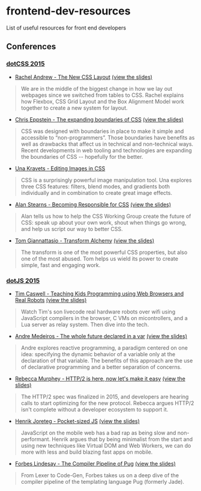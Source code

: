 # frontend-dev-resources
List of useful resources for front end developers

## Conferences
### [dotCSS 2015](https://www.youtube.com/playlist?list=PLMW8Xq7bXrG5kujoYQdw94ip3cnV4WR59)
- [Rachel Andrew - The New CSS Layout](https://www.youtube.com/watch?v=mVk7xMrcEMk)
  [(view the slides)](http://www.slideshare.net/rachelandrew/the-new-css-layout-dotcss)
> We are in the middle of the biggest change in how we lay out webpages since we switched from tables to CSS. Rachel explains how Flexbox, CSS Grid Layout and the Box Alignment Model work together to create a new system for layout.

- [Chris Eppstein - The expanding boundaries of CSS](https://www.youtube.com/watch?v=a3yhR14a83U)
  [(view the slides)](http://www.slideshare.net/chriseppstein/the-expanding-boundaries-of-css)
> CSS was designed with boundaries in place to make it simple and accessible to “non-programmers”. Those boundaries have benefits as well as drawbacks that affect us in technical and non-technical ways. Recent developments in web tooling and technologies are expanding the boundaries of CSS -- hopefully for the better.

- [Una Kravets - Editing Images in CSS](https://www.youtube.com/watch?v=4BquKccQReM)
> CSS is a surprisingly powerful image manipulation tool. Una explores three CSS features: filters, blend modes, and gradients both individually and in combination to create great image effects.

- [Alan Stearns - Becoming Responsible for CSS](https://www.youtube.com/watch?v=4ggNcqdwT-Y)
  [(view the slides)](http://slides.com/alanstearns/deck#/)
> Alan tells us how to help the CSS Working Group create the future of CSS: speak up about your own work, shout when things go wrong, and help us script our way to better CSS.

- [Tom Giannattasio - Transform Alchemy](https://www.youtube.com/watch?v=4KLX9a9p-Tk)
  [(view the slides)](http://attasi.com/transforms/)
> The transform is one of the most powerful CSS properties, but also one of the most abused. Tom helps us wield its power to create simple, fast and engaging work.

### [dotJS 2015](https://www.youtube.com/playlist?list=PLMW8Xq7bXrG70G62mxQR0OC4GkUcNLRnC)

- [Tim Caswell - Teaching Kids Programming using Web Browsers and Real Robots](https://www.youtube.com/watch?v=e6BEMQNyiRY)
  [(view the slides)](https://gist.github.com/creationix/507719a418be365c7631)
> Watch Tim's son livecode real hardware robots over wifi using JavaScript compilers in the browser, C VMs on micontrollers, and a Lua server as relay system. Then dive into the tech.

- [Andre Medeiros - The whole future declared in a var](https://www.youtube.com/watch?v=BfZpr0USIi4)
  [(view the slides)](https://speakerdeck.com/staltz/the-whole-future-declared-in-a-var)
> Andre explores reactive programming, a paradigm centered on one idea: specifying the dynamic behavior of a variable only at the declaration of that variable. The benefits of this approach are the use of declarative programming and a better separation of concerns.

- [Rebecca Murphey - HTTP/2 is here, now let's make it easy](https://www.youtube.com/watch?v=7KmR-JD3dGo)
  [(view the slides)](https://speakerdeck.com/rmurphey/2-is-here-now-lets-make-it-easy)
> The HTTP/2 spec was finalized in 2015, and developers are hearing calls to start optimizing for the new protocol. Rebecca argues HTTP/2 isn't complete without a developer ecosystem to support it.

- [Henrik Joreteg - Pocket-sized JS](https://www.youtube.com/watch?v=okk0BGV9oY0)
  [(view the slides)](https://slides.joreteg.com/dotjs/)
> JavaScript on the mobile web has a bad rap as being slow and non-performant. Henrik argues that by being minimalist from the start and using new techniques like Virtual DOM and Web Workers, we can do more with less and build blazing fast apps on mobile.

- [Forbes Lindesay - The Compiler Pipeline of Pug](https://www.youtube.com/watch?v=Tr-Sqz3jAKg) 
  [(view the slides)](http://www.slideshare.net/ForbesLindesay/pug-a-compiler-pipeline?ref=http://www.thedotpost.com/2015/12/forbes-lindesay-pug-the-compiler-pipeline)
> From Lexer to Code-Gen, Forbes takes us on a deep dive of the compiler pipeline of the templating language Pug (formerly Jade).
